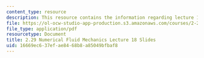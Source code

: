 ```yaml
---
content_type: resource
description: This resource contains the information regarding lecture 18 slides.
file: https://ol-ocw-studio-app-production.s3.amazonaws.com/courses/2-29-numerical-fluid-mechanics-spring-2015/16669ec637efae8468b8a85049bfbaf8_MIT2_29S15_Lecture18.pdf
file_type: application/pdf
resourcetype: Document
title: 2.29 Numerical Fluid Mechanics Lecture 18 Slides
uid: 16669ec6-37ef-ae84-68b8-a85049bfbaf8
---
```

